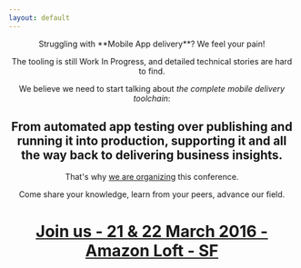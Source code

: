 ```yaml
---
layout: default
---
```


<center>
Struggling with **Mobile App delivery**? We feel your pain!

The tooling is still Work In Progress, and detailed technical stories are hard to find.

We believe we need to start talking about *the complete mobile delivery toolchain*:

## **From automated app testing over publishing and running it into production, supporting it and all the way back to delivering business insights.**

That's why [we are organizing](/contact) this conference.

Come share your knowledge, learn from your peers, advance our field.

# [Join us - 21 &amp; 22 March 2016 - Amazon Loft - SF](/register)
</center>


